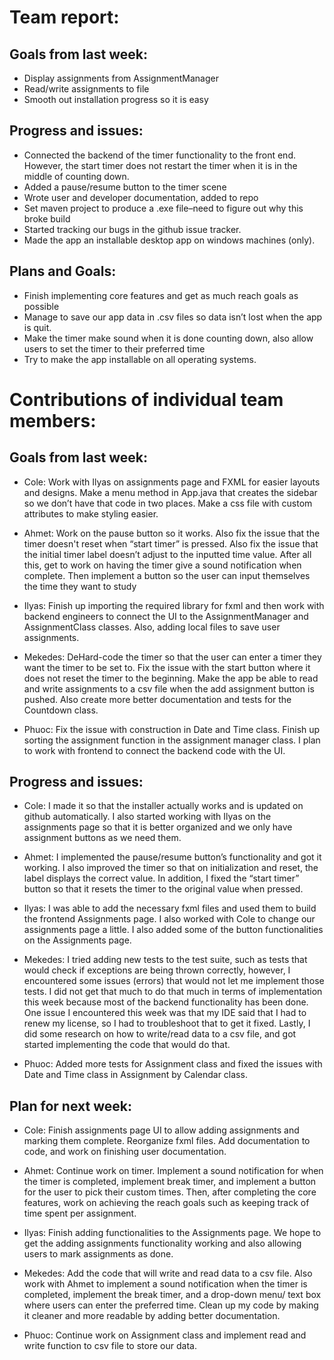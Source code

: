 # Team report:

## Goals from last week:
  * Display assignments from AssignmentManager
  * Read/write assignments to file
  * Smooth out installation progress so it is easy
  

## Progress and issues:
* Connected the backend of the timer functionality to the front end. However, the start  timer does not restart the timer when it is in the middle of counting down.
* Added a pause/resume button to the timer scene
* Wrote user and developer documentation, added to repo
* Set maven project to produce a .exe file–need to figure out why this broke build
* Started tracking our bugs in the github issue tracker.
* Made the app an installable desktop app on windows machines (only).


## Plans and Goals:
  * Finish implementing core features and get as much reach goals as possible
  * Manage to save our app data in .csv files so data isn’t lost when the app is quit.
  * Make the timer make sound when it is done counting down, also allow users to set the  timer to their preferred time
* Try to make the app installable on all operating systems.




# Contributions of individual team members:

## Goals from last week:
   * Cole: Work with Ilyas on assignments page and FXML for easier layouts and designs. Make a menu method in App.java that creates the sidebar so we don’t have that code in two places. Make a css file with custom attributes to make styling easier.

  * Ahmet: Work on the pause button so it works. Also fix the issue that the timer doesn't reset when “start timer” is pressed. Also fix the issue that the initial timer label doesn’t adjust to the inputted time value. After all this, get to work on having the timer give a sound notification when complete. Then implement a button so the user can input themselves the time they want to study

  * Ilyas: Finish up importing the required library for fxml and then work with backend engineers to connect the UI to the AssignmentManager and AssignmentClass classes. Also, adding local files to save user assignments.



  * Mekedes:  DeHard-code the timer so that the user can enter a timer they want the timer to be set to. Fix the issue with the start button where it does not reset the timer to the beginning. Make the app be able to read and write assignments to a csv file when the add assignment button is pushed. Also create more better documentation and tests for the Countdown class.

  * Phuoc: Fix the issue with construction in Date and Time class. Finish up sorting the assignment function in the assignment manager class. I plan to work with frontend to connect the backend code with the UI.



## Progress and issues:

 * Cole: I made it so that the installer actually works and is updated on github automatically. I also started working with Ilyas on the assignments page so that it is better organized and we only have assignment buttons as we need them.

 * Ahmet: I implemented the pause/resume button’s functionality and got it working. I also improved the timer so that on initialization and reset, the label displays the correct value. In addition, I fixed the “start timer” button so that it resets the timer to the original value when pressed.

 * Ilyas: I was able to add the necessary fxml files and used them to build the frontend Assignments page. I also worked with Cole to change our assignments page a little. I also added some of the button functionalities on the Assignments page.

 * Mekedes: I tried adding new tests to the test suite, such as tests that would check if exceptions are being thrown correctly, however, I encountered some issues (errors) that would not let me implement those tests. I did not get that much to do that much in terms of implementation this week because most of the backend functionality has been done. One issue I encountered this week was that my IDE said that I had to renew my license, so I had to troubleshoot that to get it fixed. Lastly, I did some research on how to write/read data to a csv file, and got started implementing the code that would do that.

 * Phuoc: Added more tests for Assignment class and fixed the issues with Date and Time class in Assignment by Calendar class.  

## Plan for next week:
 
  * Cole: Finish assignments page UI to allow adding assignments and marking them complete. Reorganize fxml files. Add documentation to code, and work on finishing user documentation.

  * Ahmet: Continue work on timer. Implement a sound notification for when the timer is completed, implement break timer, and implement a button for the user to pick their custom times. Then, after completing the core features, work on achieving the reach goals such as keeping track of time spent per assignment.

  * Ilyas: Finish adding functionalities to the Assignments page. We hope to get the adding assignments functionality working and also allowing users to mark assignments as done.

  * Mekedes: Add the code that will write and read data to a csv file. Also work with Ahmet to implement a sound notification when the timer is completed, implement the break timer, and a drop-down menu/ text box where users can enter the preferred time. Clean up my code by making it cleaner and more readable by adding better documentation.

  * Phuoc: Continue work on Assignment class and implement read and write function to csv file to store our data. 



